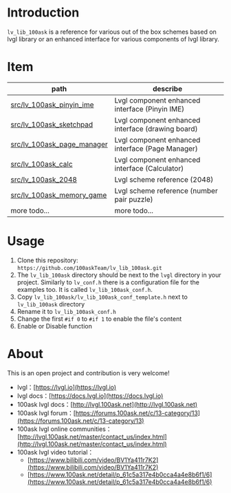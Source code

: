 
# Introduction
`lv_lib_100ask` is a reference for various out of the box schemes based on lvgl library or an enhanced interface for various components of lvgl library.

# Item
|  path   | describe  |
|  ----  | ----  |
| [src/lv_100ask_pinyin_ime](src/lv_100ask_pinyin_ime/README_zh.md) | Lvgl component enhanced interface (Pinyin IME) |
| [src/lv_100ask_sketchpad](src/lv_100ask_sketchpad/README_zh.md) | Lvgl component enhanced interface (drawing board) |
| [src/lv_100ask_page_manager](src/lv_100ask_page_manager/README_zh.md) | Lvgl component enhanced interface (Page Manager) |
| [src/lv_100ask_calc](src/lv_100ask_calc/README_zh.md) | Lvgl component enhanced interface (Calculator) 
| [src/lv_100ask_2048](src/lv_100ask_2048/README_zh.md) | Lvgl scheme reference (2048) |
| [src/lv_100ask_memory_game](src/lv_100ask_memory_game/README_zh.md) | Lvgl scheme reference (number pair puzzle) |
| more todo...  | more todo... |

# Usage

1. Clone this repository:  `https://github.com/100askTeam/lv_lib_100ask.git`
2. The `lv_lib_100ask` directory should be next to the `lvgl` directory in your project.
Similarly to `lv_conf.h` there is a configuration file for the examples too. It is called `lv_lib_100ask_conf.h`.
3. Copy `lv_lib_100ask/lv_lib_100ask_conf_template.h` next to `lv_lib_100ask` directory
4. Rename it to `lv_lib_100ask_conf.h`
5. Change the first `#if 0` to `#if 1` to enable the file's content
6. Enable or Disable function

# About
This is an open project and contribution is very welcome!

- lvgl：[https://lvgl.io](https://lvgl.io)
- lvgl docs：[https://docs.lvgl.io](https://docs.lvgl.io)
- 100ask lvgl docs：[http://lvgl.100ask.net](http://lvgl.100ask.net)
- 100ask lvgl forum：[https://forums.100ask.net/c/13-category/13](https://forums.100ask.net/c/13-category/13)
- 100ask lvgl online communities：[http://lvgl.100ask.net/master/contact_us/index.html](http://lvgl.100ask.net/master/contact_us/index.html)
- 100ask lvgl video tutorial：
    - [https://www.bilibili.com/video/BV1Ya411r7K2](https://www.bilibili.com/video/BV1Ya411r7K2)
    - [https://www.100ask.net/detail/p_61c5a317e4b0cca4a4e8b6f1/6](https://www.100ask.net/detail/p_61c5a317e4b0cca4a4e8b6f1/6)
